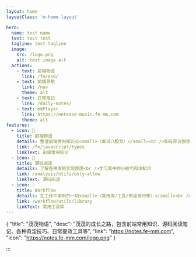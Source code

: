 ```yaml
---
layout: home
layoutClass: 'm-home-layout'

hero:
  name: test name
  text: test text
  tagline: test tagline
  image:
    src: /logo.png
    alt: test image alt
  actions:
    - text: 前端物语
      link: /fe/es6/
    - text: 前端导航
      link: /nav
      theme: alt
    - text: 日常笔记
      link: /daily-notes/
    - text: mmPlayer
      link: https://netease-music.fe-mm.com
      theme: alt
features:
  - icon: 📖
    title: 前端物语
    details: 整理前端常用知识点<small>（面试八股文）</small><br />如有异议按你的理解为主，不接受反驳
    link: /fe/javascript/types
    linkText: 前端常用知识
  - icon: 📘
    title: 源码阅读
    details: 了解各种库的实现原理<br />学习其中的小技巧和冷知识
    link: /analysis/utils/only-allow
    linkText: 源码阅读
  - icon: 💡
    title: Workflow
    details: 在工作中学到的一切<small>（常用库/工具/奇淫技巧等）</small><br />配合 CV 大法来更好的摸鱼
    link: /workflow/utils/library
    linkText: 常用工具库
---
```


{
  "title": "茂茂物语",
  "desc": "茂茂的成长之路，包含前端常用知识、源码阅读笔记、各种奇淫技巧、日常提效工具等",
  "link": "https://notes.fe-mm.com",
  "icon": "https://notes.fe-mm.com/logo.png"
}

:::

<style>
/*爱的魔力转圈圈*/
.m-home-layout .image-src:hover {
  transform: translate(-50%, -50%) rotate(666turn);
  transition: transform 59s 1s cubic-bezier(0.3, 0, 0.8, 1);
}

.m-home-layout .details small {
  opacity: 0.8;
}

.m-home-layout .item:last-child .details {
  display: flex;
  justify-content: flex-end;
  align-items: end;
}
</style>
